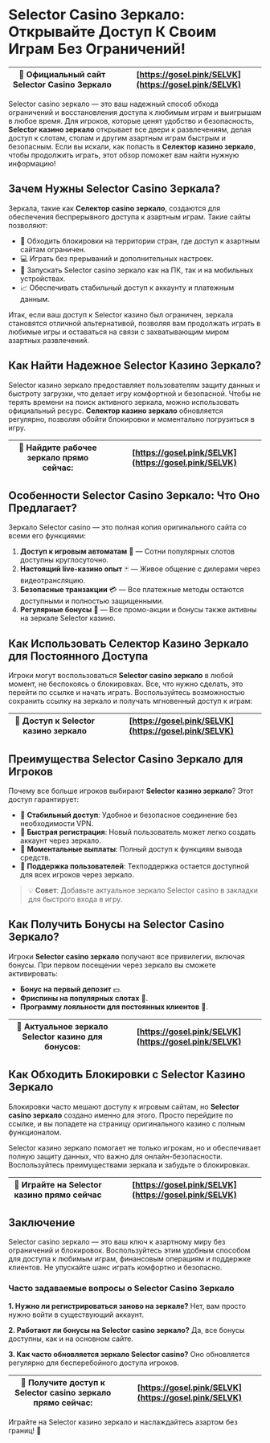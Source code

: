 # Selector Casino Зеркало: Открывайте Доступ К Своим Играм Без Ограничений!

| 🔗 Официальный сайт Selector Casino Зеркало | [https://gosel.pink/SELVK](https://gosel.pink/SELVK) |
|---------------------------------------------|-------------------------------------------------------|

Selector casino зеркало — это ваш надежный способ обхода ограничений и восстановления доступа к любимым играм и выигрышам в любое время. Для игроков, которые ценят удобство и безопасность, **Selector казино зеркало** открывает все двери к развлечениям, делая доступ к слотам, столам и другим азартным играм быстрым и безопасным. Если вы искали, как попасть в **Селектор казино зеркало**, чтобы продолжить играть, этот обзор поможет вам найти нужную информацию!

## Зачем Нужны Selector Casino Зеркала?

Зеркала, такие как **Селектор casino зеркало**, создаются для обеспечения беспрерывного доступа к азартным играм. Такие сайты позволяют:

- 🔐 Обходить блокировки на территории стран, где доступ к азартным сайтам ограничен.
- 💻 Играть без прерываний и дополнительных настроек.
- 📱 Запускать Selector casino зеркало как на ПК, так и на мобильных устройствах.
- 📈 Обеспечивать стабильный доступ к аккаунту и платежным данным.

Итак, если ваш доступ к Selector казино был ограничен, зеркала становятся отличной альтернативой, позволяя вам продолжать играть в любимые игры и оставаться на связи с захватывающим миром азартных развлечений.

## Как Найти Надежное Selector Казино Зеркало?

Selector казино зеркало предоставляет пользователям защиту данных и быстроту загрузки, что делает игру комфортной и безопасной. Чтобы не терять времени на поиск активного зеркала, можно использовать официальный ресурс. **Селектор казино зеркало** обновляется регулярно, позволяя обойти блокировки и моментально погрузиться в игру.

| 🔗 Найдите рабочее зеркало прямо сейчас: | [https://gosel.pink/SELVK](https://gosel.pink/SELVK) |
|-----------------------------------------|-------------------------------------------------------|

## Особенности Selector Casino Зеркало: Что Оно Предлагает?

Зеркало Selector casino — это полная копия оригинального сайта со всеми его функциями:

1. **Доступ к игровым автоматам** 🎰 — Сотни популярных слотов доступны круглосуточно.
2. **Настоящий live-казино опыт** 🃏 — Живое общение с дилерами через видеотрансляцию.
3. **Безопасные транзакции** 💳 — Все платежные методы остаются доступными и полностью защищенными.
4. **Регулярные бонусы** 💸 — Все промо-акции и бонусы также активны на зеркале Selector казино.

## Как Использовать Селектор Казино Зеркало для Постоянного Доступа

Игроки могут воспользоваться **Selector casino зеркало** в любой момент, не беспокоясь о блокировках. Все, что нужно сделать, это перейти по ссылке и начать играть. Воспользуйтесь возможностью сохранить ссылку на зеркало и получать мгновенный доступ к играм:

| 🔗 Доступ к Selector казино зеркало | [https://gosel.pink/SELVK](https://gosel.pink/SELVK) |
|------------------------------------|------------------------------------------------------|

## Преимущества Selector Casino Зеркало для Игроков

Почему все больше игроков выбирают **Selector казино зеркало**? Этот доступ гарантирует:

- 🔹 **Стабильный доступ**: Удобное и безопасное соединение без необходимости VPN.
- 🔹 **Быстрая регистрация**: Новый пользователь может легко создать аккаунт через зеркало.
- 🔹 **Моментальные выплаты**: Полный доступ к функциям вывода средств.
- 🔹 **Поддержка пользователей**: Техподдержка остается доступной для всех игроков через зеркало.

> 💡 **Совет**: Добавьте актуальное зеркало Selector casino в закладки для быстрого входа в игру.

## Как Получить Бонусы на Selector Casino Зеркало?

Игроки **Selector casino зеркало** получают все привилегии, включая бонусы. При первом посещении через зеркало вы сможете активировать:

- **Бонус на первый депозит** 💵.
- **Фриспины на популярных слотах** 🎰.
- **Программу лояльности для постоянных клиентов** 🏅.

| 🔗 Актуальное зеркало Selector казино для бонусов: | [https://gosel.pink/SELVK](https://gosel.pink/SELVK) |
|----------------------------------------------------|------------------------------------------------------|

## Как Обходить Блокировки с Selector Казино Зеркало

Блокировки часто мешают доступу к игровым сайтам, но **Selector casino зеркало** создано именно для этого. Просто перейдите по ссылке, и вы попадете на страницу оригинального казино с полным функционалом.

Selector казино зеркало помогает не только игрокам, но и обеспечивает полную защиту данных, что важно для онлайн-безопасности. Воспользуйтесь преимуществами зеркала и забудьте о блокировках.

| 🔗 Играйте на Selector казино прямо сейчас | [https://gosel.pink/SELVK](https://gosel.pink/SELVK) |
|-------------------------------------------|------------------------------------------------------|

## Заключение

Selector casino зеркало — это ваш ключ к азартному миру без ограничений и блокировок. Воспользуйтесь этим удобным способом для доступа к любимым играм, финансовым операциям и поддержке клиентов. Не упускайте шанс играть комфортно и безопасно.

### Часто задаваемые вопросы о Selector Casino Зеркало

**1. Нужно ли регистрироваться заново на зеркале?**
Нет, вам просто нужно войти в существующий аккаунт.

**2. Работают ли бонусы на Selector casino зеркало?**
Да, все бонусы доступны, как и на основном сайте.

**3. Как часто обновляется зеркало Selector casino?**
Оно обновляется регулярно для бесперебойного доступа игроков.

| 🔗 Получите доступ к Selector casino зеркало прямо сейчас: | [https://gosel.pink/SELVK](https://gosel.pink/SELVK) |
|-----------------------------------------------------------|------------------------------------------------------|

Играйте на Selector казино зеркало и наслаждайтесь азартом без границ! 🎲
